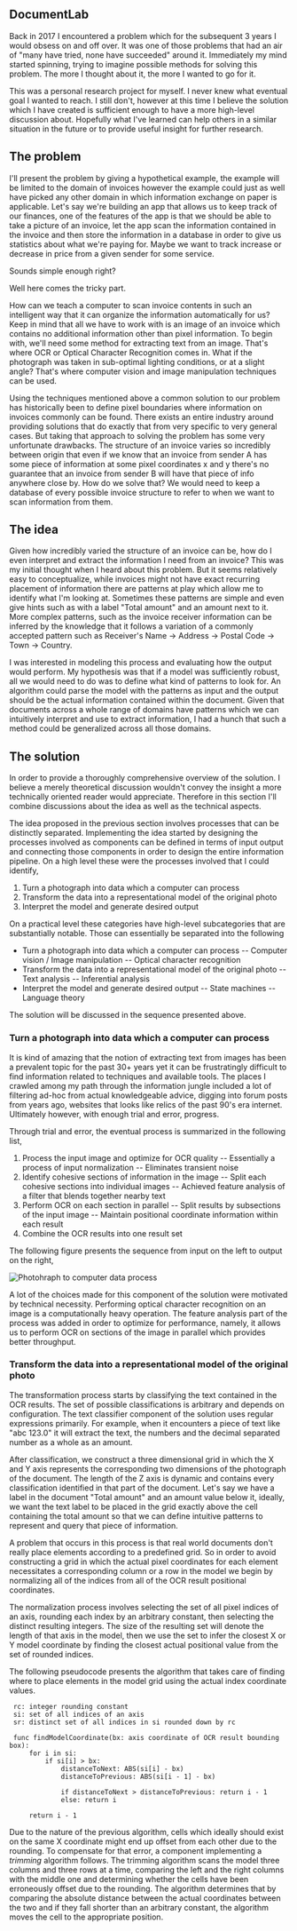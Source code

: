 
## DocumentLab

Back in 2017 I encountered a problem which for the subsequent 3 years I would obsess on and off over. It was one of those problems that had an air of "many have tried, none have succeeded" around it. Immediately my mind started spinning, trying to imagine possible methods for solving this problem. The more I thought about it, the more I wanted to go for it.

This was a personal research project for myself. I never knew what eventual goal I wanted to reach. I still don't, however at this time I believe the solution which I have created is sufficient enough to have a more high-level discussion about. Hopefully what I've learned can help others in a similar situation in the future or to provide useful insight for further research. 

##  The problem

I'll present the problem by giving a hypothetical example, the example will be limited to the domain of invoices however the example could just as well have picked any other domain in which information exchange on paper is applicable. Let's say we're building an app that allows us to keep track of our finances, one of the features of the app is that we should be able to take a picture of an invoice, let the app scan the information contained in the invoice and then store the information in a database in order to give us statistics about what we're paying for. Maybe we want to track increase or decrease in price from a given sender for some service. 

Sounds simple enough right? 

Well here comes the tricky part.

How can we teach a computer to scan invoice contents in such an intelligent way that it can organize the information automatically for us? Keep in mind that all we have to work with is an image of an invoice which contains no additional information other than pixel information. To begin with, we'll need some method for extracting text from an image. That's where OCR or Optical Character Recognition comes in. What if the photograph was taken in sub-optimal lighting conditions, or at a slight angle? That's where computer vision and image manipulation techniques can be used.

Using the techniques mentioned above a common solution to our problem has historically been to define pixel boundaries where information on invoices commonly can be found. There exists an entire industry around providing solutions that do exactly that from very specific to very general cases. But taking that approach to solving the problem has some very unfortunate drawbacks. The structure of an invoice varies so incredibly between origin that even if we know that an invoice from sender A has some piece of information at some pixel coordinates x and y there's no guarantee that an invoice from sender B will have that piece of info anywhere close by. How do we solve that? We would need to keep a database of every possible invoice structure to refer to when we want to scan information from them. 

## The idea

Given how incredibly varied the structure of an invoice can be, how do I even interpret and extract the information I need from an invoice? This was my initial thought when I heard about this problem. But it seems relatively easy to conceptualize, while invoices might not have exact recurring placement of information there are patterns at play which allow me to identify what I'm looking at. Sometimes these patterns are simple and even give hints such as with a label "Total amount" and an amount next to it. More complex patterns, such as the invoice receiver information can be inferred by the knowledge that it follows a variation of a commonly accepted pattern such as Receiver's Name -> Address -> Postal Code -> Town  -> Country.

I was interested in modeling this process and evaluating how the output would perform. My hypothesis was that if a model was sufficiently robust, all we would need to do was to define what kind of patterns to look for. An algorithm could parse the model with the patterns as input and the output should be the actual information contained within the document. Given that documents across a whole range of domains have patterns which we can intuitively interpret and use to extract information, I had a hunch that such a method could be generalized across all those domains.

## The solution

In order to provide a thoroughly comprehensive overview of the solution. I believe a merely theoretical discussion wouldn't convey the insight a more technically oriented reader would appreciate. Therefore in this section I'll combine discussions about the idea as well as the technical aspects.  

The idea proposed in the previous section involves processes that can be distinctly separated. Implementing the idea started by designing the processes involved as components can be defined in terms of input output and connecting those components in order to design the entire information pipeline. On a high level these were the processes involved that I could identify, 

 1. Turn a photograph into data which a computer can process
 2. Transform the data into a representational model of the original photo
 3. Interpret the model and generate desired output

On a practical level these categories have high-level subcategories that are substantially notable. Those can essentially be separated into the following

 - Turn a photograph into data which a computer can process
 -- Computer vision / Image manipulation
 -- Optical character recognition
 - Transform the data into a representational model of the original photo
 -- Text analysis
 -- Inferential analysis
 - Interpret the model and generate desired output
 -- State machines
 -- Language theory

The solution will be discussed in the sequence presented above. 

### Turn a photograph into data which a computer can process

It is kind of amazing that the notion of extracting text from images has been a prevalent topic for the past 30+ years yet it can be frustratingly difficult to find information related to techniques and available tools. The places I crawled among my path through the information jungle included a lot of filtering ad-hoc from actual knowledgeable advice, digging into forum posts from years ago, websites that looks like relics of the past 90's era internet. Ultimately however, with enough trial and error, progress.

Through trial and error, the eventual process is summarized in the following list,

 1. Process the input image and optimize for OCR quality
 -- Essentially a process of input normalization
 -- Eliminates transient noise 
 2. Identify cohesive sections of information in the image
 -- Split each cohesive sections into individual images
 -- Achieved feature analysis of a filter that blends together nearby text 
 3. Perform OCR on each section in parallel
 -- Split results by subsections of the input image
 -- Maintain positional coordinate information within each result
 4. Combine the OCR results into one result set

The following figure presents the sequence from input on the left to output on the right,

![Photohraph to computer data process](https://lh3.googleusercontent.com/1gxu9im-XCqSF2Sn8S7X5qOOcCicSUaZmMJQNqrMQ8_6zGyYNPgt-DLK2XyMcnjWVGjXXeEuGCNHJoPnxbCWFR95Y3AkPddDiBTZISqy-8ivV7L93mgBGzpzHfUuIopN6eToCG3jGuZhW3Q80OFlTq_1EZj8_sYGwTutvLbaoK8y69GRK4EItLBv6A6MdLamFr0hCwdqfUrgCESRcEVPEh64Kh_odZVAr1oR3v1lkW93fm8KuU-T91lQs3RRIkQOeKvHvoS_83TSrPi7GB83RXuxWGm3Kc-gxMqyi2Lgy9mTxqIrtU2yeQ50A_yk5hZigNDs8IFTCS-QCpQ2WMVSMOJPO9fUkJqQtGhQBEGbP6Grnbjav-iVPmzLfdrTiozA-7xrbFvJZscx2tJHTvT_Wvz4x3Rf_xFjNR1GIqLGQ__8_euTpYqXdU6VSZG_tdVu9Cf9sOU7KFYzACThBwXssUjwc4OmlGCtqb4m15XJcKtaQx2l9zrjiC3ayHqqBvcxYeCDJWqdmTrX2G64S6cOWGwoDPasKKwSFLnPw8Yv1bQeUn_-Kq75BYvaSHKfB-b_R8O9d5R0ZFamBrs-Zujhj7ULCf8dYOn7sByi1EpLaHygkL0mSY7PcKi-gwoYlASS7LIHIRLBTo0HCpADx_5QjDqThWH0uVgXVztb4lN1q2bafy3pNyr71-7WfX6QDg=w841-h126-no?authuser=0)

A lot of the choices made for this component of the solution were motivated by technical necessity. Performing optical character recognition on an image is a computationally heavy operation. The feature analysis part of the process was added in order to optimize for performance, namely, it allows us to perform OCR on sections of the image in parallel which provides better throughput. 

### Transform the data into a representational model of the original photo

The transformation process starts by classifying the text contained in the OCR results. The set of possible classifications is arbitrary and depends on configuration. The text classifier component of the solution uses regular expressions primarily. For example, when it encounters a piece of text like "abc 123.0" it will extract the text, the numbers and the decimal separated number as a whole as an amount. 

After classification, we construct a three dimensional grid in which the X and Y axis represents the corresponding two dimensions of the photograph of the document. The length of the Z axis is dynamic and contains every classification identified in that part of the document. Let's say we have a label in the document "Total amount" and an amount value below it, ideally, we want the text label to be placed in the grid exactly above the cell containing the total amount so that we can define intuitive patterns to represent and query that piece of information. 

A problem that occurs in this process is that real world documents don't really place elements according to a predefined grid. So in order to avoid constructing a grid in which the actual pixel coordinates for each element necessitates a corresponding column or a row in the model we begin by normalizing all of the indices from all of the OCR result positional coordinates.

The normalization process involves selecting the set of all pixel indices of an axis, rounding each index by an arbitrary constant, then selecting the distinct resulting integers. The size of the resulting set will denote the length of that axis in the model, then we use the set to infer the closest X or Y model coordinate by finding the closest actual positional value from the set of rounded indices.

The following pseudocode presents the algorithm that takes care of finding where to place elements in the model grid using the actual index coordinate values.

     rc: integer rounding constant
     si: set of all indices of an axis
     sr: distinct set of all indices in si rounded down by rc

	 func findModelCoordinate(bx: axis coordinate of OCR result bounding box):
	     for i in si:
			 if si[i] > bx:
				 distanceToNext: ABS(si[i] - bx)
				 distanceToPrevious: ABS(si[i - 1] - bx)
				 
				 if distanceToNext > distanceToPrevious: return i - 1
				 else: return i
				 
		 return i - 1
     
     

Due to the nature of the previous algorithm, cells which ideally should exist on the same X coordinate might end up offset from each other due to the rounding. To compensate for that error, a component implementing a *trimming* algorithm follows. The trimming algorithm scans the model three columns and three rows at a time, comparing the left and the right columns with the middle one and determining whether the cells have been erroneously offset due to the rounding. The algorithm determines that by comparing the absolute distance between the actual coordinates between the two and if they fall shorter than an arbitrary constant, the algorithm moves the cell to the appropriate position.
